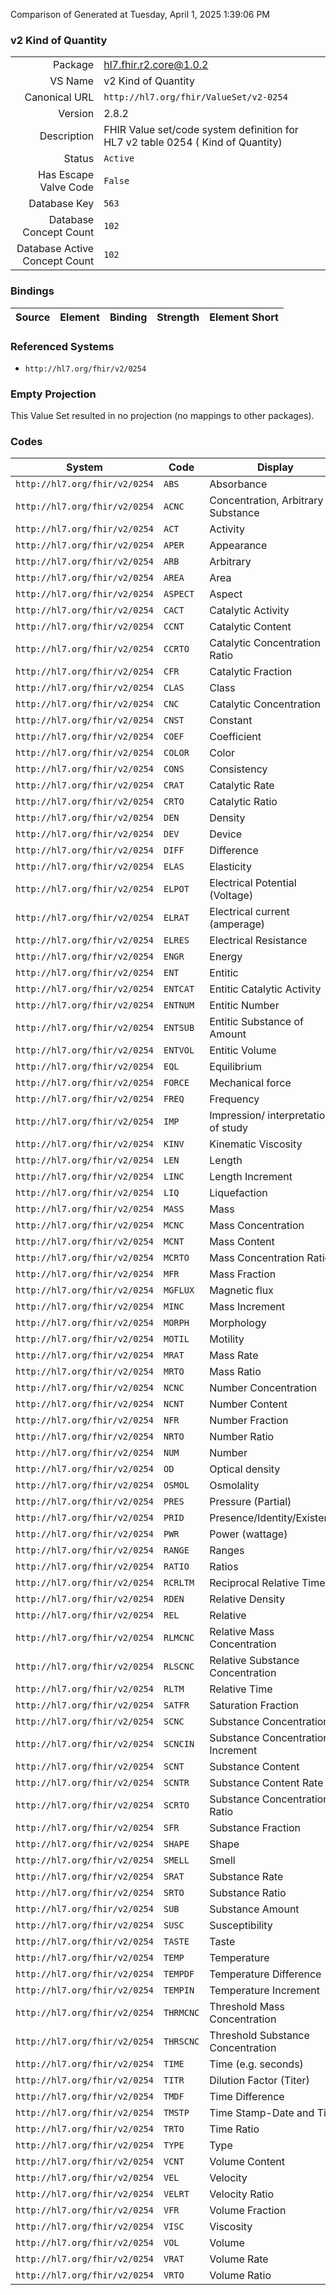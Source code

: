 Comparison of 
Generated at Tuesday, April 1, 2025 1:39:06 PM

### v2 Kind of Quantity

|      |     |
| ---: | --- |
| Package | hl7.fhir.r2.core@1.0.2 |
| VS Name | v2 Kind of Quantity |
| Canonical URL | `http://hl7.org/fhir/ValueSet/v2-0254` |
| Version | 2.8.2 |
| Description | FHIR Value set/code system definition for HL7 v2 table 0254 ( Kind of Quantity) |
| Status | `Active` |
| Has Escape Valve Code | `False` |
| Database Key | `563` |
| Database Concept Count | `102` |
| Database Active Concept Count | `102` |
### Bindings

| Source | Element | Binding | Strength | Element Short |
| ------ | ------- | ------- | -------- | ------------- |

### Referenced Systems

* `http://hl7.org/fhir/v2/0254`
### Empty Projection

This Value Set resulted in no projection (no mappings to other packages).

### Codes

| System | Code | Display |
| ------ | ---- | ------- |
| `http://hl7.org/fhir/v2/0254` | `ABS` | Absorbance |
| `http://hl7.org/fhir/v2/0254` | `ACNC` | Concentration, Arbitrary Substance |
| `http://hl7.org/fhir/v2/0254` | `ACT` | Activity |
| `http://hl7.org/fhir/v2/0254` | `APER` | Appearance |
| `http://hl7.org/fhir/v2/0254` | `ARB` | Arbitrary |
| `http://hl7.org/fhir/v2/0254` | `AREA` | Area |
| `http://hl7.org/fhir/v2/0254` | `ASPECT` | Aspect |
| `http://hl7.org/fhir/v2/0254` | `CACT` | Catalytic Activity |
| `http://hl7.org/fhir/v2/0254` | `CCNT` | Catalytic Content |
| `http://hl7.org/fhir/v2/0254` | `CCRTO` | Catalytic Concentration Ratio |
| `http://hl7.org/fhir/v2/0254` | `CFR` | Catalytic Fraction |
| `http://hl7.org/fhir/v2/0254` | `CLAS` | Class |
| `http://hl7.org/fhir/v2/0254` | `CNC` | Catalytic Concentration |
| `http://hl7.org/fhir/v2/0254` | `CNST` | Constant |
| `http://hl7.org/fhir/v2/0254` | `COEF` | Coefficient |
| `http://hl7.org/fhir/v2/0254` | `COLOR` | Color |
| `http://hl7.org/fhir/v2/0254` | `CONS` | Consistency |
| `http://hl7.org/fhir/v2/0254` | `CRAT` | Catalytic Rate |
| `http://hl7.org/fhir/v2/0254` | `CRTO` | Catalytic Ratio |
| `http://hl7.org/fhir/v2/0254` | `DEN` | Density |
| `http://hl7.org/fhir/v2/0254` | `DEV` | Device |
| `http://hl7.org/fhir/v2/0254` | `DIFF` | Difference |
| `http://hl7.org/fhir/v2/0254` | `ELAS` | Elasticity |
| `http://hl7.org/fhir/v2/0254` | `ELPOT` | Electrical Potential (Voltage) |
| `http://hl7.org/fhir/v2/0254` | `ELRAT` | Electrical current (amperage) |
| `http://hl7.org/fhir/v2/0254` | `ELRES` | Electrical Resistance |
| `http://hl7.org/fhir/v2/0254` | `ENGR` | Energy |
| `http://hl7.org/fhir/v2/0254` | `ENT` | Entitic |
| `http://hl7.org/fhir/v2/0254` | `ENTCAT` | Entitic Catalytic Activity |
| `http://hl7.org/fhir/v2/0254` | `ENTNUM` | Entitic Number |
| `http://hl7.org/fhir/v2/0254` | `ENTSUB` | Entitic Substance of Amount |
| `http://hl7.org/fhir/v2/0254` | `ENTVOL` | Entitic Volume |
| `http://hl7.org/fhir/v2/0254` | `EQL` | Equilibrium |
| `http://hl7.org/fhir/v2/0254` | `FORCE` | Mechanical force |
| `http://hl7.org/fhir/v2/0254` | `FREQ` | Frequency |
| `http://hl7.org/fhir/v2/0254` | `IMP` | Impression/ interpretation of study |
| `http://hl7.org/fhir/v2/0254` | `KINV` | Kinematic Viscosity |
| `http://hl7.org/fhir/v2/0254` | `LEN` | Length |
| `http://hl7.org/fhir/v2/0254` | `LINC` | Length Increment |
| `http://hl7.org/fhir/v2/0254` | `LIQ` | Liquefaction |
| `http://hl7.org/fhir/v2/0254` | `MASS` | Mass |
| `http://hl7.org/fhir/v2/0254` | `MCNC` | Mass Concentration |
| `http://hl7.org/fhir/v2/0254` | `MCNT` | Mass Content |
| `http://hl7.org/fhir/v2/0254` | `MCRTO` | Mass Concentration Ratio |
| `http://hl7.org/fhir/v2/0254` | `MFR` | Mass Fraction |
| `http://hl7.org/fhir/v2/0254` | `MGFLUX` | Magnetic flux |
| `http://hl7.org/fhir/v2/0254` | `MINC` | Mass Increment |
| `http://hl7.org/fhir/v2/0254` | `MORPH` | Morphology |
| `http://hl7.org/fhir/v2/0254` | `MOTIL` | Motility |
| `http://hl7.org/fhir/v2/0254` | `MRAT` | Mass Rate |
| `http://hl7.org/fhir/v2/0254` | `MRTO` | Mass Ratio |
| `http://hl7.org/fhir/v2/0254` | `NCNC` | Number Concentration |
| `http://hl7.org/fhir/v2/0254` | `NCNT` | Number Content |
| `http://hl7.org/fhir/v2/0254` | `NFR` | Number Fraction |
| `http://hl7.org/fhir/v2/0254` | `NRTO` | Number Ratio |
| `http://hl7.org/fhir/v2/0254` | `NUM` | Number |
| `http://hl7.org/fhir/v2/0254` | `OD` | Optical density |
| `http://hl7.org/fhir/v2/0254` | `OSMOL` | Osmolality |
| `http://hl7.org/fhir/v2/0254` | `PRES` | Pressure (Partial) |
| `http://hl7.org/fhir/v2/0254` | `PRID` | Presence/Identity/Existence |
| `http://hl7.org/fhir/v2/0254` | `PWR` | Power (wattage) |
| `http://hl7.org/fhir/v2/0254` | `RANGE` | Ranges |
| `http://hl7.org/fhir/v2/0254` | `RATIO` | Ratios |
| `http://hl7.org/fhir/v2/0254` | `RCRLTM` | Reciprocal Relative Time |
| `http://hl7.org/fhir/v2/0254` | `RDEN` | Relative Density |
| `http://hl7.org/fhir/v2/0254` | `REL` | Relative |
| `http://hl7.org/fhir/v2/0254` | `RLMCNC` | Relative Mass Concentration |
| `http://hl7.org/fhir/v2/0254` | `RLSCNC` | Relative Substance Concentration |
| `http://hl7.org/fhir/v2/0254` | `RLTM` | Relative Time |
| `http://hl7.org/fhir/v2/0254` | `SATFR` | Saturation Fraction |
| `http://hl7.org/fhir/v2/0254` | `SCNC` | Substance Concentration |
| `http://hl7.org/fhir/v2/0254` | `SCNCIN` | Substance Concentration Increment |
| `http://hl7.org/fhir/v2/0254` | `SCNT` | Substance Content |
| `http://hl7.org/fhir/v2/0254` | `SCNTR` | Substance Content Rate |
| `http://hl7.org/fhir/v2/0254` | `SCRTO` | Substance Concentration Ratio |
| `http://hl7.org/fhir/v2/0254` | `SFR` | Substance Fraction |
| `http://hl7.org/fhir/v2/0254` | `SHAPE` | Shape |
| `http://hl7.org/fhir/v2/0254` | `SMELL` | Smell |
| `http://hl7.org/fhir/v2/0254` | `SRAT` | Substance Rate |
| `http://hl7.org/fhir/v2/0254` | `SRTO` | Substance Ratio |
| `http://hl7.org/fhir/v2/0254` | `SUB` | Substance Amount |
| `http://hl7.org/fhir/v2/0254` | `SUSC` | Susceptibility |
| `http://hl7.org/fhir/v2/0254` | `TASTE` | Taste |
| `http://hl7.org/fhir/v2/0254` | `TEMP` | Temperature |
| `http://hl7.org/fhir/v2/0254` | `TEMPDF` | Temperature Difference |
| `http://hl7.org/fhir/v2/0254` | `TEMPIN` | Temperature Increment |
| `http://hl7.org/fhir/v2/0254` | `THRMCNC` | Threshold Mass Concentration |
| `http://hl7.org/fhir/v2/0254` | `THRSCNC` | Threshold Substance Concentration |
| `http://hl7.org/fhir/v2/0254` | `TIME` | Time (e.g. seconds) |
| `http://hl7.org/fhir/v2/0254` | `TITR` | Dilution Factor (Titer) |
| `http://hl7.org/fhir/v2/0254` | `TMDF` | Time Difference |
| `http://hl7.org/fhir/v2/0254` | `TMSTP` | Time Stamp-Date and Time |
| `http://hl7.org/fhir/v2/0254` | `TRTO` | Time Ratio |
| `http://hl7.org/fhir/v2/0254` | `TYPE` | Type |
| `http://hl7.org/fhir/v2/0254` | `VCNT` | Volume Content |
| `http://hl7.org/fhir/v2/0254` | `VEL` | Velocity |
| `http://hl7.org/fhir/v2/0254` | `VELRT` | Velocity Ratio |
| `http://hl7.org/fhir/v2/0254` | `VFR` | Volume Fraction |
| `http://hl7.org/fhir/v2/0254` | `VISC` | Viscosity |
| `http://hl7.org/fhir/v2/0254` | `VOL` | Volume |
| `http://hl7.org/fhir/v2/0254` | `VRAT` | Volume Rate |
| `http://hl7.org/fhir/v2/0254` | `VRTO` | Volume Ratio |

